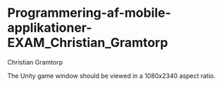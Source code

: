 # Programmering-af-mobile-applikationer-EXAM_Christian_Gramtorp
 Christian Gramtorp

The Unity game window should be viewed in a 1080x2340 aspect ratio.
